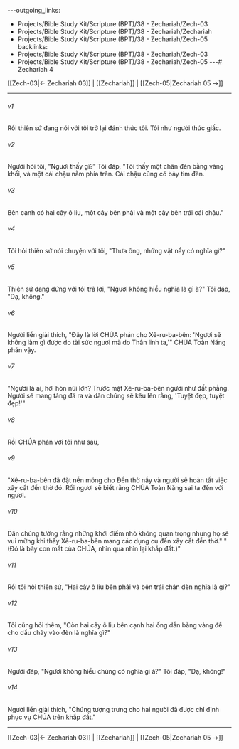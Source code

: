 ---outgoing_links:
  - Projects/Bible Study Kit/Scripture (BPT)/38 - Zechariah/Zech-03
  - Projects/Bible Study Kit/Scripture (BPT)/38 - Zechariah/Zechariah
  - Projects/Bible Study Kit/Scripture (BPT)/38 - Zechariah/Zech-05
backlinks:
  - Projects/Bible Study Kit/Scripture (BPT)/38 - Zechariah/Zech-03
  - Projects/Bible Study Kit/Scripture (BPT)/38 - Zechariah/Zech-05
---# Zechariah 4

[[Zech-03|← Zechariah 03]] | [[Zechariah]] | [[Zech-05|Zechariah 05 →]]
***



###### v1 
Rồi thiên sứ đang nói với tôi trở lại đánh thức tôi. Tôi như người thức giấc. 

###### v2 
Người hỏi tôi, "Ngươi thấy gì?" Tôi đáp, "Tôi thấy một chân đèn bằng vàng khối, và một cái chậu nằm phía trên. Cái chậu cũng có bảy tim đèn. 

###### v3 
Bên cạnh có hai cây ô liu, một cây bên phải và một cây bên trái cái chậu." 

###### v4 
Tôi hỏi thiên sứ nói chuyện với tôi, "Thưa ông, những vật nầy có nghĩa gì?" 

###### v5 
Thiên sứ đang đứng với tôi trả lời, "Ngươi không hiểu nghĩa là gì à?" Tôi đáp, "Dạ, không." 

###### v6 
Người liền giải thích, "Đây là lời CHÚA phán cho Xê-ru-ba-bên: 'Ngươi sẽ không làm gì được do tài sức ngươi mà do Thần linh ta,'" CHÚA Toàn Năng phán vậy. 

###### v7 
"Ngươi là ai, hỡi hòn núi lớn? Trước mặt Xê-ru-ba-bên ngươi như đất phẳng. Người sẽ mang tảng đá ra và dân chúng sẽ kêu lên rằng, 'Tuyệt đẹp, tuyệt đẹp!'" 

###### v8 
Rồi CHÚA phán với tôi như sau, 

###### v9 
"Xê-ru-ba-bên đã đặt nền móng cho Đền thờ nầy và người sẽ hoàn tất việc xây cất đền thờ đó. Rồi ngươi sẽ biết rằng CHÚA Toàn Năng sai ta đến với ngươi. 

###### v10 
Dân chúng tưởng rằng những khởi điểm nhỏ không quan trọng nhưng họ sẽ vui mừng khi thấy Xê-ru-ba-bên mang các dụng cụ đến xây cất đền thờ." "(Đó là bảy con mắt của CHÚA, nhìn qua nhìn lại khắp đất.)" 

###### v11 
Rồi tôi hỏi thiên sứ, "Hai cây ô liu bên phải và bên trái chân đèn nghĩa là gì?" 

###### v12 
Tôi cũng hỏi thêm, "Còn hai cây ô liu bên cạnh hai ống dẫn bằng vàng để cho dầu chảy vào đèn là nghĩa gì?" 

###### v13 
Người đáp, "Ngươi không hiểu chúng có nghĩa gì à?" Tôi đáp, "Dạ, không!" 

###### v14 
Người liền giải thích, "Chúng tượng trưng cho hai người đã được chỉ định phục vụ CHÚA trên khắp đất."

***
[[Zech-03|← Zechariah 03]] | [[Zechariah]] | [[Zech-05|Zechariah 05 →]]
